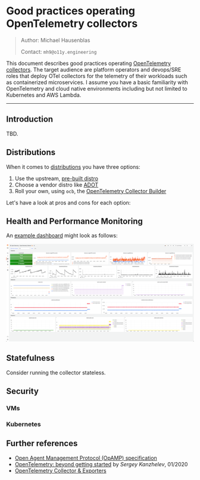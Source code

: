 # Good practices operating OpenTelemetry collectors

> Author: Michael Hausenblas
>
> Contact: `mh9@o11y.engineering`

This document describes good practices operating [OpenTelemetry collectors][otelcol]. The target audience are platform operators and devops/SRE roles that deploy OTel collectors for the telemetry of their workloads such as containerized microservices. I assume you have a basic familiarity with OpenTelemetry and cloud native environments including but not limited to Kubernetes and AWS Lambda.

--- 

## Introduction

TBD.

## Distributions

When it comes to [distributions][otel-distro-main] you have three options:

1. Use the upstream, [pre-built distro][otel-distro-prebuilt]
1. Choose a vendor distro like [ADOT][otel-distro-aws]
1. Roll your own, using `ocb`, the [OpenTelemetry Collector Builder][otel-distro-builder]

Let's have a look at pros and cons for each option:

## Health and Performance Monitoring

An [example dashboard][example-dashboard] might look as follows:

![Screen shot of Grafana dashboard for OTel collector monitoring](example-otel-collector-dashboard.png)

## Statefulness

Consider running the collector stateless.

## Security

### VMs

### Kubernetes

## Further references

* [Open Agent Management Protocol (OpAMP) specification][opamp]
* [OpenTelemetry: beyond getting started][otel-beyond-gettingstarted] by _Sergey Kanzhelev_, 01/2020
* [OpenTelemetry Collector & Exporters][containiq-col]


[otelcol]: https://opentelemetry.io/docs/collector/
[example-dashboard]: otel-collector-dashboard.json
[otel-distro-main]: https://opentelemetry.io/docs/collector/distributions/
[otel-distro-prebuilt]: https://github.com/open-telemetry/opentelemetry-collector-releases/releases
[otel-distro-aws]: https://github.com/aws-observability/aws-otel-collector
[otel-distro-builder]: https://github.com/open-telemetry/opentelemetry-collector/tree/main/cmd/builder
[opamp]: https://github.com/open-telemetry/opamp-spec
[otel-beyond-gettingstarted]: https://medium.com/opentelemetry/opentelemetry-beyond-getting-started-5ac43cd0fe26
[containiq-col]: https://www.containiq.com/post/opentelemetry-collector-and-exporters
